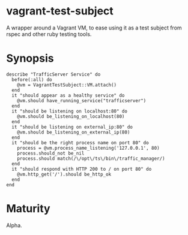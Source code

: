 vagrant-test-subject
====================

A wrapper around a Vagrant VM, to ease using it as a test subject from rspec and other ruby testing tools.

# Synopsis

    describe "TrafficServer Service" do
      before(:all) do
        @vm = VagrantTestSubject::VM.attach()
      end
      it "should appear as a healthy service" do    
        @vm.should have_running_service("trafficserver")
      end
      it "should be listening on localhost:80" do
        @vm.should be_listening_on_localhost(80)
      end
      it "should be listening on external_ip:80" do
        @vm.should be_listening_on_external_ip(80)
      end
      it "should be the right process name on port 80" do
        process = @vm.process_name_listening('127.0.0.1', 80)
        process.should_not be_nil
        process.should match(/\/opt\/ts\/bin\/traffic_manager/)
      end
      it "should respond with HTTP 200 to / on port 80" do
        @vm.http_get('/').should be_http_ok
      end
    end
    
# Maturity

Alpha.
